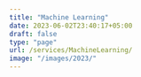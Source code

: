 ```yaml
---
title: "Machine Learning"
date: 2023-06-02T23:40:17+05:00
draft: false
type: "page"
url: /services/MachineLearning/
image: "/images/2023/"
---
```

